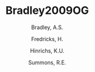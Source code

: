 ---
layout: publication
title: Bradley2009OG
category: journalpub
author: 
	- Bradley, A.S. 
	- Fredricks, H. 
	- Hinrichs, K.U. 
	- Summons, R.E. 
pubtitle:  "Structural diversity of diether lipids in carbonate chimneys at the Lost City Hydrothermal Field"
journal: Organic Geochemistry 
volume: 40 
number: 12 
pages: 1169-1178  
year: 2009
---